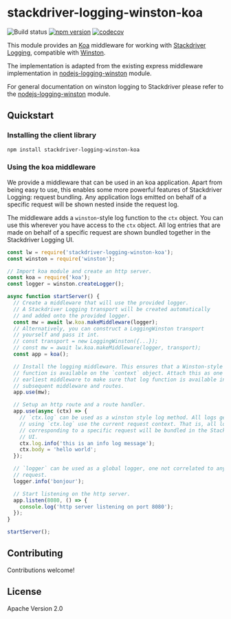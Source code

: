 # stackdriver-logging-winston-koa

![Build status](https://github.com/toolsplus/stackdriver-logging-winston-koa/actions/workflows/ci.yaml/badge.svg)
[![npm version](https://badge.fury.io/js/stackdriver-logging-winston-koa.svg)](https://badge.fury.io/js/stackdriver-logging-winston-koa)
[![codecov](https://codecov.io/gh/toolsplus/stackdriver-logging-winston-koa/branch/master/graph/badge.svg)](https://codecov.io/gh/toolsplus/stackdriver-logging-winston-koa)

This module provides an [Koa](https://koajs.com) middleware for working with [Stackdriver Logging](https://cloud.google.com/logging/docs),
compatible with [Winston](https://www.npmjs.com/package/winston).

The implementation is adapted from the existing express middleware implementation
in [nodejs-logging-winston](https://github.com/googleapis/nodejs-logging-winston) module.

For general documentation on winston logging to Stackdriver please refer to the
[nodejs-logging-winston](https://github.com/googleapis/nodejs-logging-winston) module.



## Quickstart

### Installing the client library

```bash
npm install stackdriver-logging-winston-koa
```


### Using the koa middleware

We provide a middleware that can be used in an koa application. Apart from
being easy to use, this enables some more powerful features of Stackdriver
Logging: request bundling. Any application logs emitted on behalf of a specific
request will be shown nested inside the request log.

The middleware adds a `winston`-style log function to the `ctx` object. You
can use this wherever you have access to the `ctx` object. All log entries that 
are made on behalf of a specific request are shown bundled together in the 
Stackdriver Logging UI.

```javascript
const lw = require('stackdriver-logging-winston-koa');
const winston = require('winston');

// Import koa module and create an http server.
const koa = require('koa');
const logger = winston.createLogger();

async function startServer() {
  // Create a middleware that will use the provided logger.
  // A Stackdriver Logging transport will be created automatically
  // and added onto the provided logger.
  const mw = await lw.koa.makeMiddleware(logger);
  // Alternatively, you can construct a LoggingWinston transport
  // yourself and pass it int.
  // const transport = new LoggingWinston({...});
  // const mw = await lw.koa.makeMiddleware(logger, transport);
  const app = koa();

  // Install the logging middleware. This ensures that a Winston-style `log`
  // function is available on the `context` object. Attach this as one of the
  // earliest middleware to make sure that log function is available in all the
  // subsequent middleware and routes.
  app.use(mw);

  // Setup an http route and a route handler.
  app.use(async (ctx) => {
    // `ctx.log` can be used as a winston style log method. All logs generated
    // using `ctx.log` use the current request context. That is, all logs
    // corresponding to a specific request will be bundled in the Stackdriver
    // UI.
    ctx.log.info('this is an info log message');
    ctx.body = 'hello world';
  });

  // `logger` can be used as a global logger, one not correlated to any specific
  // request.
  logger.info('bonjour');

  // Start listening on the http server.
  app.listen(8080, () => {
    console.log('http server listening on port 8080');
  });
}

startServer();
```

## Contributing

Contributions welcome!

## License

Apache Version 2.0
